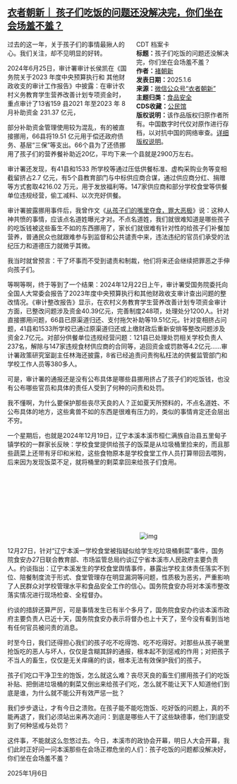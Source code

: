 <!--1736183352000-->
[衣者朝新｜ 孩子们吃饭的问题还没解决完，你们坐在会场羞不羞？](https://chinadigitaltimes.net/chinese/714722.html)
------

<div style="width:42%;float:right;padding-left:20px;"><div class="su-spoiler su-spoiler-style-fancy su-spoiler-icon-chevron-circle" data-scroll-offset="0" data-anchor-in-url="no"><div class="su-spoiler-title" tabindex="0" role="button"><span class="su-spoiler-icon"></span>CDT 档案卡</div><div class="su-spoiler-content su-u-clearfix su-u-trim"><strong>标题：</strong>孩子们吃饭的问题还没解决完，你们坐在会场羞不羞？<br><strong>作者：</strong><a href="https://chinadigitaltimes.net/space/衣者朝新" target="_blank">褚朝新</a><br><strong>发表日期：</strong>2025.1.6<br><strong>来源：</strong><a href="https://web.archive.org/web/https://mp.weixin.qq.com/s/jF25yh27r5OfFFDW3dMAiA" target="_blank">微信公众号“衣者朝新”</a><br><strong>主题归类：</strong><a href="https://chinadigitaltimes.net/space/食品安全" target="_blank">食品安全</a><br><strong>CDS收藏：</strong><a href="https://chinadigitaltimes.net/space/%E5%85%AC%E6%B0%91%E9%A6%86" target="_blank" rel="noopener">公民馆</a><br><strong>版权说明：</strong>该作品版权归原作者所有。中国数字时代仅对原作进行存档，以对抗中国的网络审查。<a href="https://chinadigitaltimes.net/chinese/copyright">详细版权说明</a>。</div></div></div><p>过去的这一年，关于孩子们的事情最揪人的心。我们关注，却不见明显的好转。</p><p>2024年6月25日，审计署审计长侯凯在《国务院关于2023&nbsp;年度中央预算执行和&nbsp;其他财政收支的审计工作报告》中披露：在审计农村义务教育学生营养改善计划专项资金时，重点审计了13省159 县2021 年至2023 年 8 月补助资金 231.37 亿元，</p><p>部分补助资金管理使用较为混乱，有的被直接挪用，66县将19.51 亿元用于偿还政府债务、基层“三保”等支出。66个县为了还债挪用了孩子们的营养餐补助近20亿，平均下来一个县就是2900万左右。</p><p>审计署还发现，有41县和1533 所学校等通过压低供餐标准、虚构采购业务等变相截留挤占2.7 亿元，有5个县教育部门与中标供应商合谋，通过供应商分红、捐赠等方式套取4216.02 万元，用于发放福利等。147家供应商和部分学校食堂等供餐单位违规经营，偷工减料、以次充好供餐。</p><p>审计署披露挪用事件后，我曾作文《<a href="https://mp.weixin.qq.com/s?__biz=MzU4NjExNTEwNQ==\&amp;mid=2247487493\&amp;idx=1\&amp;sn=0d5af6eddfcad71fbabfc56eceba79d3\&amp;scene=21#wechat_redirect">从孩子们的嘴里夺食，罪大恶极</a>》说：这种人神共愤的事情，应该点名道姓曝光才对。不点名道姓，我们就很难知道是哪些孩子的吃饭钱被这些畜生不如的东西挪用了，家长们就很难有针对性的给孩子们补餐加营养，普通民众也就跟难参与到监督和公共谴责中来，违法违纪的官员们承受的法纪压力和道德压力就微乎其微。</p><p>我当时就曾预言：干了坏事而不受到谴责和制裁，他们将来还会继续把罪恶之手伸向孩子们。</p><p>等啊等啊，终于等到了一个结果：2024年12月22日上午，审计署受国务院委托向全国人大常委会报告了2023年度中央预算执行和其他财政收支审计查出问题的整改情况。《审计整改报告》显示，在农村义务教育学生营养改善计划专项资金审计方面，已整改问题涉及资金40.39亿元，完善制度248项，处理处分1200人。针对直接挪用问题，66县已原渠道归还、支付拖欠补助等19.51亿元。针对变相挤占问题，41县和1533所学校已通过原渠道归还或上缴财政后重新安排等整改问题涉及资金2.7亿元。对部分供餐单位违规经营问题：121县已处理处罚相关学校负责人237名，解除与147家违规食材供应商的合同等，追回资金或罚款等4.2亿元……审计署政策研究室副主任林海还披露，8省已经追责问责徇私枉法的供餐监管部门和学校工作人员等380多人。</p><p>可是，审计署的通报还是没有公布具体是哪些县挪用挤占了孩子们的吃饭钱，也没有公布哪些官员和具体的责任人受到了何种的问责和处罚。</p><p>我不懂啊，为什么要保护那些丧尽天良的人？正如夏天所预料的，不点名道姓、不公布具体的地方，这些禽兽不如的东西是很难有压力的，类似的事情肯定还会层出不穷。</p><p>一个星期后，也就是2024年12月19日，辽宁本溪本溪市桓仁满族自治县五里甸子镇学校的一群家长反映：学校食堂提供给孩子的饭菜是从垃圾桶里捡来的，而且那些蔬菜上还带有牙印和米粒，这些食物原本是学校食堂工作人员打算带回去喂狗，后来因为发现饭菜不足，就将桶里的剩菜拿回来给孩子们食用。</p><p><img decoding="async" src="data:image/svg+xml,%3Csvg%20xmlns='http://www.w3.org/2000/svg'%20viewBox='0%200%200%200'%3E%3C/svg%3E" alt="img" data-lazy-src="https://chinadigitaltimes.net/chinese/files/2025/01/post-714722-677c0da76bb5b."><noscript><img decoding="async" src="https://chinadigitaltimes.net/chinese/files/2025/01/post-714722-677c0da76bb5b." alt="img"></noscript></p><p>12月27日，针对“辽宁本溪一学校食堂被指疑似给学生吃垃圾桶剩菜”事件，国务院食安办27日联合教育部、市场监管总局约谈辽宁省本溪市人民政府主要负责人。约谈指出：辽宁本溪发生的学校食堂舆情事件，暴露出学校主体责任落实不到位、陪餐制度流于形式、食堂管理存在明显漏洞等问题，性质极为恶劣，严重影响了人民群众对学校管理水平和食品安全工作的信心。国务院食安办将对本溪市整改落实情况进行现场检查、全程督办。</p><p>约谈的措辞还算严厉，可是事情发生已有半个多月了，国务院食安办约谈本溪市政府主要负责人已近十天，国务院食安办表示将督办也上十天了，至今没有看到当地有任何官员被问责的消息。</p><p>时至今日，我们还得担心我们的孩子吃不吃得饱、吃不吃得好。对那些从孩子碗里抢饭吃的恶人与坏人，仅仅是含糊其辞的通报，根本起不到惩戒的作用；对把孩子不当人的畜生，仅仅是无关痒痛的约谈，根本无法有效保护我们的孩子。</p><p>孩子们吃口干净卫生的饱饭，怎么就这么难？丧尽天良的畜生们挪用孩子们的吃饭补贴、把倒进垃圾桶的剩菜又倒出来给孩子们吃，怎么就不能让天下人知道他们到底是谁，为什么就不能公开有效严惩一批？</p><p>我们步步退让，才有今日之溃败。在孩子能不能吃饱饭、吃好饭的问题上，真的不能再退了，我们必须站出来再次追问：到底是哪些人干了这些缺德事，他们到底受到了何种惩戒与处罚？</p><p>这件事，不能就这么忽悠过去。今日，本溪市的政协会开幕，明日人大会开幕，我们此时正好问一问本溪那些在会场正襟危坐的人们：孩子吃饭的问题都没解决好，你们坐在会场羞不羞？</p><p>2025年1月6日</p><div class="addtoany_share_save_container addtoany_content addtoany_content_bottom"><div class="a2a_kit a2a_kit_size_32 addtoany_list" data-a2a-url="https://chinadigitaltimes.net/chinese/714722.html" data-a2a-title="衣者朝新｜ 孩子们吃饭的问题还没解决完，你们坐在会场羞不羞？"><a class="a2a_button_facebook" href="https://www.addtoany.com/add_to/facebook?linkurl=https%3A%2F%2Fchinadigitaltimes.net%2Fchinese%2F714722.html&amp;linkname=%E8%A1%A3%E8%80%85%E6%9C%9D%E6%96%B0%EF%BD%9C%20%E5%AD%A9%E5%AD%90%E4%BB%AC%E5%90%83%E9%A5%AD%E7%9A%84%E9%97%AE%E9%A2%98%E8%BF%98%E6%B2%A1%E8%A7%A3%E5%86%B3%E5%AE%8C%EF%BC%8C%E4%BD%A0%E4%BB%AC%E5%9D%90%E5%9C%A8%E4%BC%9A%E5%9C%BA%E7%BE%9E%E4%B8%8D%E7%BE%9E%EF%BC%9F" title="Facebook" rel="nofollow noopener" target="_blank"></a><a class="a2a_button_twitter" href="https://www.addtoany.com/add_to/twitter?linkurl=https%3A%2F%2Fchinadigitaltimes.net%2Fchinese%2F714722.html&amp;linkname=%E8%A1%A3%E8%80%85%E6%9C%9D%E6%96%B0%EF%BD%9C%20%E5%AD%A9%E5%AD%90%E4%BB%AC%E5%90%83%E9%A5%AD%E7%9A%84%E9%97%AE%E9%A2%98%E8%BF%98%E6%B2%A1%E8%A7%A3%E5%86%B3%E5%AE%8C%EF%BC%8C%E4%BD%A0%E4%BB%AC%E5%9D%90%E5%9C%A8%E4%BC%9A%E5%9C%BA%E7%BE%9E%E4%B8%8D%E7%BE%9E%EF%BC%9F" title="Twitter" rel="nofollow noopener" target="_blank"></a><a class="a2a_button_telegram" href="https://www.addtoany.com/add_to/telegram?linkurl=https%3A%2F%2Fchinadigitaltimes.net%2Fchinese%2F714722.html&amp;linkname=%E8%A1%A3%E8%80%85%E6%9C%9D%E6%96%B0%EF%BD%9C%20%E5%AD%A9%E5%AD%90%E4%BB%AC%E5%90%83%E9%A5%AD%E7%9A%84%E9%97%AE%E9%A2%98%E8%BF%98%E6%B2%A1%E8%A7%A3%E5%86%B3%E5%AE%8C%EF%BC%8C%E4%BD%A0%E4%BB%AC%E5%9D%90%E5%9C%A8%E4%BC%9A%E5%9C%BA%E7%BE%9E%E4%B8%8D%E7%BE%9E%EF%BC%9F" title="Telegram" rel="nofollow noopener" target="_blank"></a><a class="a2a_button_reddit" href="https://www.addtoany.com/add_to/reddit?linkurl=https%3A%2F%2Fchinadigitaltimes.net%2Fchinese%2F714722.html&amp;linkname=%E8%A1%A3%E8%80%85%E6%9C%9D%E6%96%B0%EF%BD%9C%20%E5%AD%A9%E5%AD%90%E4%BB%AC%E5%90%83%E9%A5%AD%E7%9A%84%E9%97%AE%E9%A2%98%E8%BF%98%E6%B2%A1%E8%A7%A3%E5%86%B3%E5%AE%8C%EF%BC%8C%E4%BD%A0%E4%BB%AC%E5%9D%90%E5%9C%A8%E4%BC%9A%E5%9C%BA%E7%BE%9E%E4%B8%8D%E7%BE%9E%EF%BC%9F" title="Reddit" rel="nofollow noopener" target="_blank"></a><a class="a2a_button_whatsapp" href="https://www.addtoany.com/add_to/whatsapp?linkurl=https%3A%2F%2Fchinadigitaltimes.net%2Fchinese%2F714722.html&amp;linkname=%E8%A1%A3%E8%80%85%E6%9C%9D%E6%96%B0%EF%BD%9C%20%E5%AD%A9%E5%AD%90%E4%BB%AC%E5%90%83%E9%A5%AD%E7%9A%84%E9%97%AE%E9%A2%98%E8%BF%98%E6%B2%A1%E8%A7%A3%E5%86%B3%E5%AE%8C%EF%BC%8C%E4%BD%A0%E4%BB%AC%E5%9D%90%E5%9C%A8%E4%BC%9A%E5%9C%BA%E7%BE%9E%E4%B8%8D%E7%BE%9E%EF%BC%9F" title="WhatsApp" rel="nofollow noopener" target="_blank"></a><a class="a2a_button_email" href="https://www.addtoany.com/add_to/email?linkurl=https%3A%2F%2Fchinadigitaltimes.net%2Fchinese%2F714722.html&amp;linkname=%E8%A1%A3%E8%80%85%E6%9C%9D%E6%96%B0%EF%BD%9C%20%E5%AD%A9%E5%AD%90%E4%BB%AC%E5%90%83%E9%A5%AD%E7%9A%84%E9%97%AE%E9%A2%98%E8%BF%98%E6%B2%A1%E8%A7%A3%E5%86%B3%E5%AE%8C%EF%BC%8C%E4%BD%A0%E4%BB%AC%E5%9D%90%E5%9C%A8%E4%BC%9A%E5%9C%BA%E7%BE%9E%E4%B8%8D%E7%BE%9E%EF%BC%9F" title="Email" rel="nofollow noopener" target="_blank"></a><a class="a2a_button_copy_link" href="https://www.addtoany.com/add_to/copy_link?linkurl=https%3A%2F%2Fchinadigitaltimes.net%2Fchinese%2F714722.html&amp;linkname=%E8%A1%A3%E8%80%85%E6%9C%9D%E6%96%B0%EF%BD%9C%20%E5%AD%A9%E5%AD%90%E4%BB%AC%E5%90%83%E9%A5%AD%E7%9A%84%E9%97%AE%E9%A2%98%E8%BF%98%E6%B2%A1%E8%A7%A3%E5%86%B3%E5%AE%8C%EF%BC%8C%E4%BD%A0%E4%BB%AC%E5%9D%90%E5%9C%A8%E4%BC%9A%E5%9C%BA%E7%BE%9E%E4%B8%8D%E7%BE%9E%EF%BC%9F" title="Copy Link" rel="nofollow noopener" target="_blank"></a><a class="a2a_dd addtoany_share_save addtoany_share" href="https://www.addtoany.com/share"></a></div></div>
